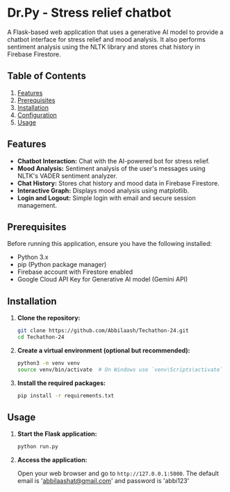 # Dr.Py - Stress relief chatbot

A Flask-based web application that uses a generative AI model to provide a chatbot interface for stress relief and mood analysis. It also performs sentiment analysis using the NLTK library and stores chat history in Firebase Firestore.

## Table of Contents

1. [Features](#features)
2. [Prerequisites](#prerequisites)
3. [Installation](#installation)
4. [Configuration](#configuration)
5. [Usage](#usage)

## Features

- **Chatbot Interaction:** Chat with the AI-powered bot for stress relief.
- **Mood Analysis:** Sentiment analysis of the user's messages using NLTK's VADER sentiment analyzer.
- **Chat History:** Stores chat history and mood data in Firebase Firestore.
- **Interactive Graph:** Displays mood analysis using matplotlib.
- **Login and Logout:** Simple login with email and secure session management.

## Prerequisites

Before running this application, ensure you have the following installed:

- Python 3.x
- pip (Python package manager)
- Firebase account with Firestore enabled
- Google Cloud API Key for Generative AI model (Gemini API)

## Installation

1. **Clone the repository:**

    ```bash
    git clone https://github.com/Abbilaash/Techathon-24.git
    cd Techathon-24
    ```

2. **Create a virtual environment (optional but recommended):**

    ```bash
    python3 -m venv venv
    source venv/bin/activate  # On Windows use `venv\Scripts\activate`
    ```

3. **Install the required packages:**

    ```bash
    pip install -r requirements.txt
    ```

## Usage

1. **Start the Flask application:**

    ```bash
    python run.py
    ```

2. **Access the application:**

    Open your web browser and go to `http://127.0.0.1:5000`.
   The default email is 'abbilaashat@gmail.com' and password is 'abbi123'
